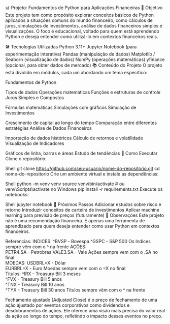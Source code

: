 📊 Projeto: Fundamentos de Python para Aplicações Financeiras
🧠 Objetivo
Este projeto tem como propósito explorar conceitos básicos de Python aplicados a situações comuns do mundo financeiro, como cálculos de juros, simulações de investimentos, análise de dados financeiros simples e visualizações.
O foco é educacional, voltado para quem está aprendendo Python e deseja entender como utilizá-lo em contextos financeiros reais.

🛠️ Tecnologias Utilizadas
Python 3.11+
Jupyter Notebook (para experimentação interativa)
Pandas (manipulação de dados)
Matplotlib / Seaborn (visualização de dados)
NumPy (operações matemáticas)
yfinance (opcional, para obter dados de mercado)
📚 Conteúdo do Projeto
O projeto está dividido em módulos, cada um abordando um tema específico:

Fundamentos de Python

Tipos de dados
Operações matemáticas
Funções e estruturas de controle
Juros Simples e Compostos

Fórmulas matemáticas
Simulações com gráficos
Simulação de Investimentos

Crescimento de capital ao longo do tempo
Comparação entre diferentes estratégias
Análise de Dados Financeiros

Importação de dados históricos
Cálculo de retornos e volatilidade
Visualização de Indicadores

Gráficos de linha, barras e áreas
Estudo de tendências
🚀 Como Executar
Clone o repositório:




Shell
git clone https://github.com/seu-usuario/nome-do-repositorio.git
cd nome-do-repositorio
Crie um ambiente virtual e instale as dependências:




Shell
python -m venv venv
source venv/bin/activate  # ou venv\Scripts\activate no Windows
pip install -r requirements.txt
Execute os notebooks:




Shell
jupyter notebook
🧭 Próximos Passos
Adicionar estudos sobre risco e retorno
Introduzir conceitos de carteira de investimentos
Aplicar machine learning para previsão de preços (futuramente)
📌 Observações
Este projeto não é uma recomendação financeira. É apenas uma ferramenta de aprendizado para quem deseja entender como usar Python em contextos financeiros.

Referencias:
INDICES:
    ^BVSP - Bovespa
    ^GSPC - S&P 500 
    Os Indices sempre vêm com o ^ na frente
AÇÕES:  
    PETR4.SA - Petrobras
    VALE3.SA - Vale
    Ações sempre vem com o .SA no final     
MOEDAS:
    USDBRL=X - Dólar    
    EURBRL=X - Euro
    Moedas sempre vem com o =X no final     
Títulos:
    ^IRX - Treasury Bill 3 meses    
    ^FVX - Treasury Bill 5 anos    
    ^TNX - Treasury Bill 10 anos    
    ^TYX - Treasury Bill 30 anos
    Títulos sempre vêm com o ^ na frente


Fechamento ajustado (Adjusted Close) é o preço de fechamento de uma ação ajustado por eventos corporativos como dividendos e desdobramentos de ações. Ele oferece uma visão mais precisa do valor real da ação ao longo do tempo, refletindo o impacto desses eventos no preço.
